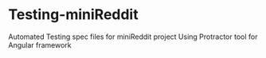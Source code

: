 # Testing-miniReddit
Automated Testing spec files for miniReddit project
Using Protractor tool for Angular framework
